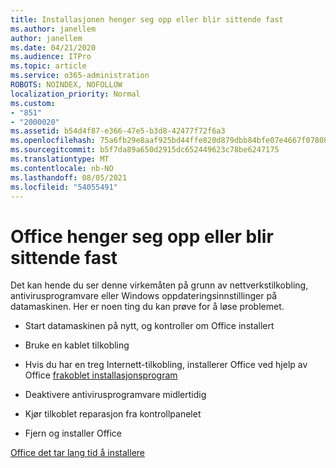 ```yaml
---
title: Installasjonen henger seg opp eller blir sittende fast
ms.author: janellem
author: janellem
ms.date: 04/21/2020
ms.audience: ITPro
ms.topic: article
ms.service: o365-administration
ROBOTS: NOINDEX, NOFOLLOW
localization_priority: Normal
ms.custom:
- "851"
- "2000020"
ms.assetid: b54d4f87-e366-47e5-b3d8-42477f72f6a3
ms.openlocfilehash: 75a6fb29e8aaf925bd44ffe820d879dbb84bfe07e4667f07808b610b5ab162fb
ms.sourcegitcommit: b5f7da89a650d2915dc652449623c78be6247175
ms.translationtype: MT
ms.contentlocale: nb-NO
ms.lasthandoff: 08/05/2021
ms.locfileid: "54055491"
---
```

# <a name="office-installation-hangs-or-gets-stuck"></a>Office henger seg opp eller blir sittende fast

Det kan hende du ser denne virkemåten på grunn av nettverkstilkobling, antivirusprogramvare eller Windows oppdateringsinnstillinger på datamaskinen. Her er noen ting du kan prøve for å løse problemet.
  
- Start datamaskinen på nytt, og kontroller om Office installert

- Bruke en kablet tilkobling

- Hvis du har en treg Internett-tilkobling, installerer Office ved hjelp av Office [frakoblet installasjonsprogram](https://support.office.com/article/f0a85fe7-118f-41cb-a791-d59cef96ad1c?wt.mc_id=Alchemy_ClientDIA)

- Deaktivere antivirusprogramvare midlertidig

- Kjør tilkoblet reparasjon fra kontrollpanelet

- Fjern og installer Office

[Office det tar lang tid å installere](https://support.office.com/article/0f09f357-3fef-42a6-b8aa-cef4c6c44bdf?wt.mc_id=Alchemy_ClientDIA)
  